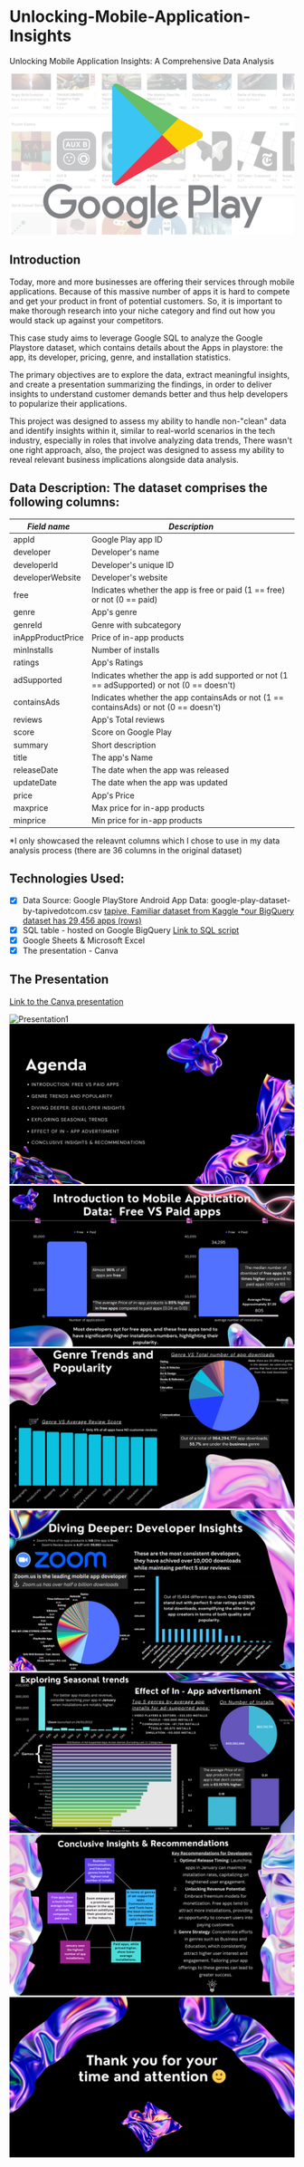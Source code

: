 # Unlocking-Mobile-Application-Insights

Unlocking Mobile Application Insights: A Comprehensive Data Analysis

![Presentation0](png/playStore.png)

## Introduction

Today, more and more businesses are offering their services through mobile applications. Because of this massive number of apps it is hard to compete and get your product in front of potential customers. So, it is important to make thorough research into your niche category and find out how you would stack up against your competitors.

This case study aims to leverage Google SQL to analyze the Google Playstore dataset, which contains details about the Apps in playstore:  the app, its developer, pricing, genre, and installation statistics.

The primary objectives are to explore the data, extract meaningful insights, and create a presentation summarizing the findings, in order to deliver insights to understand customer demands better and thus help developers to popularize their applications.

This project was designed to assess my ability to handle non-"clean" data and identify insights within it, similar to real-world scenarios in the tech industry, especially in roles that involve analyzing data trends, There wasn't one right approach, also, the project was designed to assess my ability to reveal relevant business implications alongside data analysis.


## Data Description: The dataset comprises the following columns:

| *Field name* | *Description* |
| ----------- | ----------- |
| appId | Google Play app ID |
| developer | Developer's name |
| developerId |Developer's unique ID |
| developerWebsite | Developer's website |
| free | Indicates whether the app is free or paid (1 == free) or not (0 == paid) |
| genre | App's genre |
| genreId | Genre with subcategory |
| inAppProductPrice | Price of in-app products |
| minInstalls | Number of installs |
| ratings | App's Ratings |
| adSupported | Indicates whether the app is add supported or not (1 == adSupported) or not (0 == doesn't) |
| containsAds | Indicates whether the app containsAds or not (1 == containsAds) or not (0 == doesn't) |
| reviews | App's Total reviews |
| score | Score on Google Play|
| summary | Short description |
| title | The app's Name |
| releaseDate | The date when the app was released |
| updateDate | The date when the app was updated |
| price | App's Price |
| maxprice | Max price for in-app products |
| minprice | Min price for in-app products |

*I only showcased the releavnt columns which I chose to use in my data analysis process (there are 36 columns in the original dataset)

## Technologies Used:
- [x] Data Source: Google PlayStore Android App Data: google-play-dataset-by-tapivedotcom.csv [tapive, ](https://tapive.com/)
[Familiar dataset from Kaggle *our BigQuery dataset has 29,456 apps (rows)](https://www.kaggle.com/datasets/lava18/google-play-store-apps)
- [x] SQL table - hosted on Google BigQuery [Link to SQL script](BigQuerySQLScript.sql)
- [x] Google Sheets & Microsoft Excel 
- [x] The presentation - Canva

## The Presentation
[Link to the Canva presentation](https://www.canva.com/design/DAFvhdXaJc0/OJJifNyJHsOXGm3QezVtTw/edit?utm_content=DAFvhdXaJc0&utm_campaign=designshare&utm_medium=link2&utm_source=sharebutton)

![Presentation1](https://github.com/Nerya11/Unlocking-Mobile-Application-Insights/assets/143937043/955072da-546b-41e6-863c-cd7bc7984769)
![Presentation2](png/2.png)
![Presentation3](png/3.png)
![Presentation4](png/4.png)
![Presentation5](png/5.png)
![Presentation6](png/6.png)
![Presentation7](png/7.png)
![Presentation8](png/8.png) 
